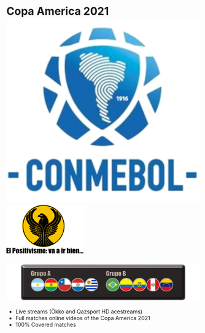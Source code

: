 # Copa America 2021 ![Conmebol](CONMEBOL.png) ![MARCiO](+.png)

![](rect2636.png)

 - Live streams (Ökko and Qazsport HD acestreams)
 - Full matches online videos of the Copa America 2021
 - 100% Covered matches

